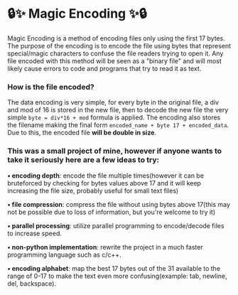 # 🔒✨ Magic Encoding ✨🔒

Magic Encoding is a method of encoding files only using the first 17 bytes. The purpose of the encoding is to encode the file using bytes that represent special/magic characters to confuse the file readers trying to open it. Any file encoded with this method will be seen as a "binary file" and will most likely cause errors to code and programs that try to read it as text. 

### How is the file encoded? 
The data encoding is very simple, for every byte in the original file, a div and mod of 16 is stored in the new file, then to decode the new file the very simple ```byte = div*16 + mod``` formula is applied. The encoding also stores the filename making the final form ```encoded_name + byte 17 + encoded_data```. Due to this, the encoded file **will be double in size**. 

### This was a small project of mine, however if anyone wants to take it seriously here are a few ideas to try:
**• encoding depth**: encode the file multiple times(however it can be bruteforced by checking for bytes values above 17 and it will keep increasing the file size, probably useful for small text files)

**• file compression**: compress the file without using bytes above 17(this may not be possible due to loss of information, but you're welcome to try it)

**• parallel processing**: utilize parallel programming to encode/decode files to increase speed. 

**• non-python implementation**: rewrite the project in a much faster programming language such as c/c++. 

**• encoding alphabet**: map the best 17 bytes out of the 31 available to the range of 0-17 to make the text even more confusing(example: tab, newline, del, backspace). 

